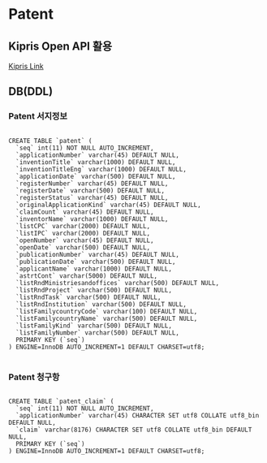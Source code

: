 # Patent

## Kipris Open API 활용
[Kipris Link](http://www.kipris.or.kr/khome/main.jsp "Kipris link")

## DB(DDL)

### Patent 서지정보 
<pre>
<code>
CREATE TABLE `patent` (
  `seq` int(11) NOT NULL AUTO_INCREMENT,
  `applicationNumber` varchar(45) DEFAULT NULL,
  `inventionTitle` varchar(1000) DEFAULT NULL,
  `inventionTitleEng` varchar(1000) DEFAULT NULL,
  `applicationDate` varchar(500) DEFAULT NULL,
  `registerNumber` varchar(45) DEFAULT NULL,
  `registerDate` varchar(500) DEFAULT NULL,
  `registerStatus` varchar(45) DEFAULT NULL,
  `originalApplicationKind` varchar(45) DEFAULT NULL,
  `claimCount` varchar(45) DEFAULT NULL,
  `inventorName` varchar(1000) DEFAULT NULL,
  `listCPC` varchar(2000) DEFAULT NULL,
  `listIPC` varchar(2000) DEFAULT NULL,
  `openNumber` varchar(45) DEFAULT NULL,
  `openDate` varchar(500) DEFAULT NULL,
  `publicationNumber` varchar(45) DEFAULT NULL,
  `publicationDate` varchar(500) DEFAULT NULL,
  `applicantName` varchar(1000) DEFAULT NULL,
  `astrtCont` varchar(5000) DEFAULT NULL,
  `listRndMinistriesandoffices` varchar(500) DEFAULT NULL,
  `listRndProject` varchar(500) DEFAULT NULL,
  `listRndTask` varchar(500) DEFAULT NULL,
  `listRndInstitution` varchar(500) DEFAULT NULL,
  `listFamilycountryCode` varchar(100) DEFAULT NULL,
  `listFamilycountryName` varchar(500) DEFAULT NULL,
  `listFamilyKind` varchar(500) DEFAULT NULL,
  `listFamilyNumber` varchar(500) DEFAULT NULL,
  PRIMARY KEY (`seq`)
) ENGINE=InnoDB AUTO_INCREMENT=1 DEFAULT CHARSET=utf8;
</code>
</pre>

### Patent 청구항
<pre>
<code>
CREATE TABLE `patent_claim` (
  `seq` int(11) NOT NULL AUTO_INCREMENT,
  `applicationNumber` varchar(45) CHARACTER SET utf8 COLLATE utf8_bin DEFAULT NULL,
  `claim` varchar(8176) CHARACTER SET utf8 COLLATE utf8_bin DEFAULT NULL,
  PRIMARY KEY (`seq`)
) ENGINE=InnoDB AUTO_INCREMENT=1 DEFAULT CHARSET=utf8;
</code>
</pre>
